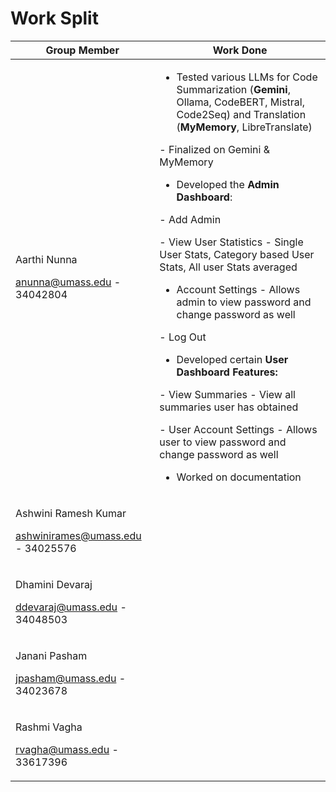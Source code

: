 # Work Split

| Group Member | Work Done |
| ----- | ----- |
| <p>Aarthi Nunna</p><p>[﻿anunna@umass.edu](mailto:anunna@umass.edu) - 34042804</p> | <ul><li>Tested various LLMs for Code Summarization (**Gemini**, Ollama, CodeBERT, Mistral, Code2Seq) and Translation (**MyMemory**, LibreTranslate)</li></ul><p>- Finalized on Gemini & MyMemory</p><ul><li>Developed the **Admin Dashboard**:</li></ul><p>- Add Admin </p><p>- View User Statistics - Single User Stats,  Category based User Stats, All user Stats averaged</p><ul><li>Account Settings - Allows admin to view password and change password as well</li></ul><p>- Log Out</p><ul><li>Developed certain **User Dashboard Features:**</li></ul><p>- View Summaries - View all summaries user has obtained</p><p>- User Account Settings - Allows user to view password and change password as well</p><ul><li>Worked on documentation</li></ul> |
| <p>Ashwini Ramesh Kumar</p><p>[﻿ashwinirames@umass.edu](mailto:ashwinirames@umass.edu) - 34025576</p> |  |
| <p>Dhamini Devaraj</p><p>[﻿ddevaraj@umass.edu](mailto:ddevaraj@umass.edu) - 34048503</p> |  |
| <p>Janani Pasham</p><p>[﻿jpasham@umass.edu](mailto:jpasham@umass.edu)  - 34023678</p> |  |
| <p>Rashmi Vagha</p><p>[﻿rvagha@umass.edu](mailto:rvagha@umass.edu) - 33617396</p> |  |


